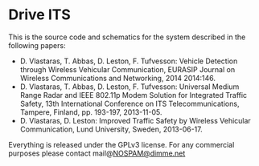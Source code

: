 # Drive ITS

This is the source code and schematics for the system described in the following papers:

* D. Vlastaras, T. Abbas, D. Leston, F. Tufvesson:
Vehicle Detection through Wireless Vehicular Communication, EURASIP Journal on Wireless Communications and Networking, 2014 2014:146.
* D. Vlastaras, T. Abbas, D. Leston, F. Tufvesson:
Universal Medium Range Radar and IEEE 802.11p Modem Solution for Integrated Traffic Safety, 13th International Conference on ITS Telecommunications, Tampere, Finland, pp. 193-197, 2013-11-05.
* D. Vlastaras, D. Leston:
Improved Traffic Safety by Wireless Vehicular Communication, Lund University, Sweden, 2013-06-17.

Everything is released under the GPLv3 license. For any commercial purposes please contact mail@NOSPAM@dimme.net
